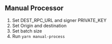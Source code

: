 ## Manual Processor

1) Set DEST_RPC_URL and signer PRIVATE_KEY
2) Set Origin and destination
3) Set batch size
4) Run `yarn manual-process`
